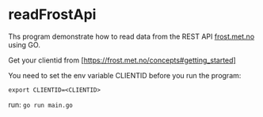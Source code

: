 # readFrostApi

Ths program demonstrate how to read data from the REST API [frost.met.no](https://frost.met.no/) using GO.

Get your clientid from [https://frost.met.no/concepts#getting_started]

You need to set the env variable CLIENTID before you run the program:

`export CLIENTID=<CLIENTID>`


run: `go run main.go`